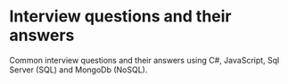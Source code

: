 # Interview questions and their answers
Common interview questions and their answers using C#, JavaScript, Sql Server (SQL) and MongoDb (NoSQL).
